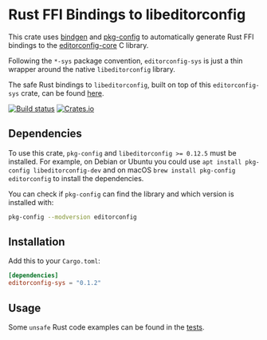 # Rust FFI Bindings to libeditorconfig

This crate uses [bindgen](https://crates.io/crates/bindgen) and [pkg-config](https://crates.io/crates/pkg-config) to automatically generate Rust FFI bindings to the [editorconfig-core](https://github.com/editorconfig/editorconfig-core-c) C library.

Following the `*-sys` package convention, `editorconfig-sys` is just a thin wrapper around the native `libeditorconfig` library.

The safe Rust bindings to `libeditorconfig`, built on top of this `editorconfig-sys` crate, can be found [here](https://github.com/toblux/editorconfig-rs).

[![Build status](https://github.com/toblux/editorconfig-sys/actions/workflows/test.yml/badge.svg)](https://github.com/toblux/editorconfig-sys/actions)
[![Crates.io](https://img.shields.io/crates/v/editorconfig-sys.svg)](https://crates.io/crates/editorconfig-sys)

## Dependencies

To use this crate, `pkg-config` and `libeditorconfig >= 0.12.5` must be installed. For example, on Debian or Ubuntu you could use `apt install pkg-config libeditorconfig-dev` and on macOS `brew install pkg-config editorconfig` to install the dependencies.

You can check if `pkg-config` can find the library and which version is installed with:

```sh
pkg-config --modversion editorconfig
```

## Installation

Add this to your `Cargo.toml`:

```toml
[dependencies]
editorconfig-sys = "0.1.2"
```

## Usage

Some `unsafe` Rust code examples can be found in the [tests](tests/editorconfig_sys.rs).
